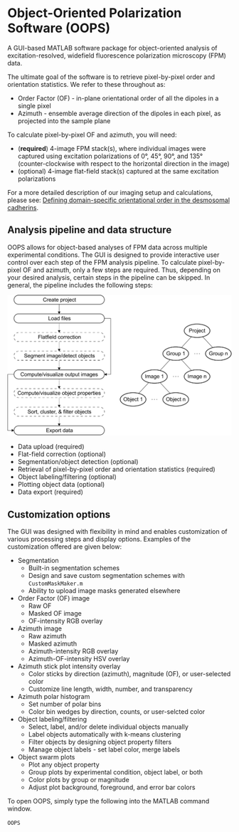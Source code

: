 # Object-Oriented Polarization Software (OOPS)
A GUI-based MATLAB software package for object-oriented analysis of excitation-resolved, widefield fluorescence polarization microscopy (FPM) data. 

The ultimate goal of the software is to retrieve pixel-by-pixel order and orientation statistics. We refer to these throughout as:
- Order Factor (OF) - in-plane orientational order of all the dipoles in a single pixel
- Azimuth - ensemble average direction of the dipoles in each pixel, as projected into the sample plane

To calculate pixel-by-pixel OF and azimuth, you will need:
- (**required**) 4-image FPM stack(s), where individual images were captured using excitation polarizations of 
0°, 45°, 90°, and 135° (counter-clockwise with respect to the horizontal direction in the image)
- (optional) 4-image flat-field stack(s) captured at the same excitation polarizations

For a more detailed description of our imaging setup and calculations, please see: 
[Defining domain-specific orientational order in the desmosomal cadherins](https://www.sciencedirect.com/science/article/pii/S0006349522008293).

## Analysis pipeline and data structure

OOPS allows for object-based analyses of FPM data across multiple experimental conditions. The GUI is designed to 
provide interactive user control over each step of the FPM analysis pipeline. To calculate pixel-by-pixel OF and azimuth, only a few steps are required. 
Thus, depending on your desired analysis, certain steps in the pipeline can be skipped. In general, the pipeline includes the following steps:

![OOPS flowchart and data structure](/assets/images/examples/FlowchartAndDataStructure.png)


- Data upload (required)
- Flat-field correction (optional)
- Segmentation/object detection (optional)
- Retrieval of pixel-by-pixel order and orientation statistics (required)
- Object labeling/filtering (optional)
- Plotting object data (optional)
- Data export (required)

## Customization options

The GUI was designed with flexibility in mind and enables customization of various processing steps and display options. 
Examples of the customization offered are given below:
- Segmentation
  - Built-in segmentation schemes
  - Design and save custom segmentation schemes with `CustomMaskMaker.m`
  - Ability to upload image masks generated elsewhere
- Order Factor (OF) image
  - Raw OF
  - Masked OF image
  - OF-intensity RGB overlay
- Azimuth image
  - Raw azimuth
  - Masked azimuth
  - Azimuth-intensity RGB overlay
  - Azimuth-OF-intensity HSV overlay
- Azimuth stick plot intensity overlay
  - Color sticks by direction (azimuth), magnitude (OF), or user-selected color
  - Customize line length, width, number, and transparency
- Azimuth polar histogram
  - Set number of polar bins
  - Color bin wedges by direction, counts, or user-selcted color
- Object labeling/filtering
  - Select, label, and/or delete individual objects manually
  - Label objects automatically with k-means clustering
  - Filter objects by designing object property filters
  - Manage object labels - set label color, merge labels
- Object swarm plots
  - Plot any object property
  - Group plots by experimental condition, object label, or both
  - Color plots by group or magnitude
  - Adjust plot background, foreground, and error bar colors

To open OOPS, simply type the following into the MATLAB command window.

`OOPS`

